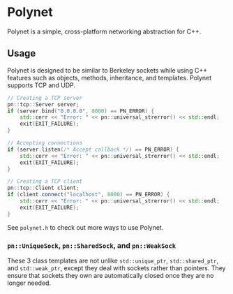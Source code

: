 # Polynet
Polynet is a simple, cross-platform networking abstraction for C++.

## Usage
Polynet is designed to be similar to Berkeley sockets while using C++ features such as objects, methods, inheritance, and templates. Polynet supports TCP and UDP.
```cpp
// Creating a TCP server
pn::tcp::Server server;
if (server.bind("0.0.0.0", 8000) == PN_ERROR) {
    std::cerr << "Error: " << pn::universal_strerror() << std::endl;
    exit(EXIT_FAILURE);
}

// Accepting connections
if (server.listen(/* Accept callback */) == PN_ERROR) {
    std::cerr << "Error: " << pn::universal_strerror() << std::endl;
    exit(EXIT_FAILURE);
}

// Creating a TCP client
pn::tcp::Client client;
if (client.connect("localhost", 8000) == PN_ERROR) {
    std::cerr << "Error: " << pn::universal_strerror() << std::endl;
    exit(EXIT_FAILURE);
}
```
See `polynet.h` to check out more ways to use Polynet.

### `pn::UniqueSock`, `pn::SharedSock`, and `pn::WeakSock`
These 3 class templates are not unlike `std::unique_ptr`, `std::shared_ptr`, and `std::weak_ptr`, except they deal with sockets rather than pointers. They ensure that sockets they own are automatically closed once they are no longer needed.
